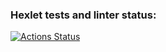 ### Hexlet tests and linter status:
[![Actions Status](https://github.com/Notakachimoto/frontend-project-44/workflows/hexlet-check/badge.svg)](https://github.com/Notakachimoto/frontend-project-44/actions)